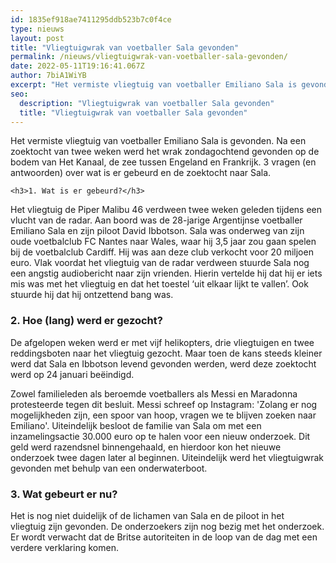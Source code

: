 ```yaml
---
id: 1835ef918ae7411295ddb523b7c0f4ce
type: nieuws
layout: post
title: "Vliegtuigwrak van voetballer Sala gevonden"
permalink: /nieuws/vliegtuigwrak-van-voetballer-sala-gevonden/
date: 2022-05-11T19:16:41.067Z
author: 7biA1WiYB
excerpt: "Het vermiste vliegtuig van voetballer Emiliano Sala is gevonden. Na een zoektocht van twee weken werd het wrak zondagochtend gevonden op de bodem van Het Kanaal, de zee tussen Engeland en Frankrijk. 3 vragen (en antwoorden) over wat is er gebeurd en de zoektocht naar Sala.  "
seo:
  description: "Vliegtuigwrak van voetballer Sala gevonden"
  title: "Vliegtuigwrak van voetballer Sala gevonden"
---
```

Het vermiste vliegtuig van voetballer Emiliano Sala is gevonden. Na een zoektocht van twee weken werd het wrak zondagochtend gevonden op de bodem van Het Kanaal, de zee tussen Engeland en Frankrijk. 3 vragen (en antwoorden) over wat is er gebeurd en de zoektocht naar Sala.  

    <h3>1. Wat is er gebeurd?</h3>
<p>Het vliegtuig de Piper Malibu 46 verdween twee weken geleden tijdens een vlucht van de radar. Aan boord was de 28-jarige Argentijnse voetballer Emiliano Sala en zijn piloot David Ibbotson. Sala was onderweg van zijn oude voetbalclub FC Nantes naar Wales, waar hij 3,5 jaar zou gaan spelen bij de voetbalclub Cardiff. Hij was aan deze club verkocht voor 20 miljoen euro. Vlak voordat het vliegtuig van de radar verdween stuurde Sala nog een angstig audiobericht naar zijn vrienden. Hierin vertelde hij dat hij er iets mis was met het vliegtuig en dat het toestel ‘uit elkaar lijkt te vallen’. Ook stuurde hij dat hij ontzettend bang was.</p>
<h3>2. Hoe (lang) werd er gezocht?</h3>
<p>De afgelopen weken werd er met vijf helikopters, drie vliegtuigen en twee reddingsboten naar het vliegtuig gezocht. Maar toen de kans steeds kleiner werd dat Sala en Ibbotson levend gevonden werden, werd deze zoektocht werd op 24 januari beëindigd.</p>
<p>Zowel familieleden als beroemde voetballers als Messi en Maradonna protesteerde tegen dit besluit. Messi schreef op Instagram: 'Zolang er nog mogelijkheden zijn, een spoor van hoop, vragen we te blijven zoeken naar Emiliano'. Uiteindelijk besloot de familie van Sala om met een inzamelingsactie 30.000 euro op te halen voor een nieuw onderzoek. Dit geld werd razendsnel binnengehaald, en hierdoor kon het nieuwe onderzoek twee dagen later al beginnen. Uiteindelijk werd het vliegtuigwrak gevonden met behulp van een onderwaterboot.</p>
<h3>3. Wat gebeurt er nu?</h3>
<p>Het is nog niet duidelijk of de lichamen van Sala en de piloot in het vliegtuig zijn gevonden. De onderzoekers zijn nog bezig met het onderzoek. Er wordt verwacht dat de Britse autoriteiten in de loop van de dag met een verdere verklaring komen.</p>  
